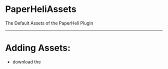 # PaperHeliAssets
The Default Assets of the PaperHeli Plugin

---

# **Adding Assets**:
  - download the 
